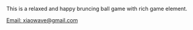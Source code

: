<!-- HTML CODE-->

This is a relaxed and happy bruncing ball game with rich game element.
<p>

<a href="mailto:xiaotao@gmail.com">Email: xiaowave@gmail.com</a>

